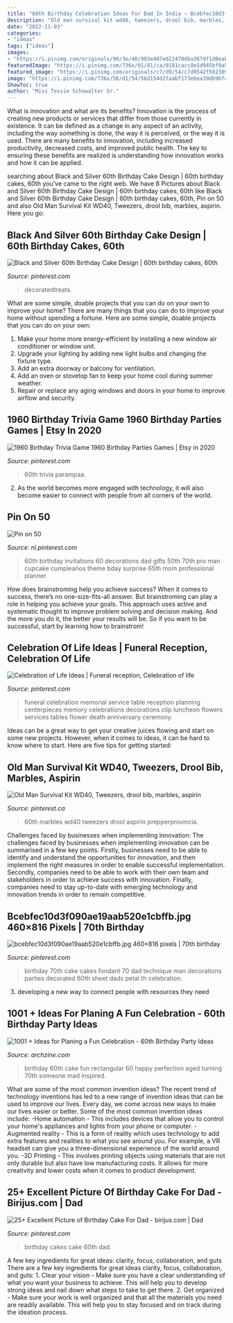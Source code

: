 ```yaml
---
title: "60th Birthday Celebration Ideas For Dad In India ~ Bcebfec10d3f090ae19aab520e1cbffb.jpg 460×816 Pixels"
description: "Old man survival kit wd40, tweezers, drool bib, marbles, aspirin"
date: "2022-11-03"
categories:
- "ideas"
tags: ["ideas"]
images:
- "https://i.pinimg.com/originals/90/3e/40/903e407ed22470dba367df1d0eab1f4c.jpg"
featuredImage: "https://i.pinimg.com/736x/01/81/ca/0181cacc8e5d945bf9a52cec30b4e851.jpg"
featured_image: "https://i.pinimg.com/originals/c7/d9/54/c7d9542f5023091a359e75c74a5bfa69.jpg"
image: "https://i.pinimg.com/736x/56/d1/54/56d154d2faabf173ebea39db9bfaf31b.jpg"
ShowToc: true
author: "Miss Tessie Schowalter Sr."
---
```



What is innovation and what are its benefits?
Innovation is the process of creating new products or services that differ from those currently in existence. It can be defined as a change in any aspect of an activity, including the way something is done, the way it is perceived, or the way it is used. 
There are many benefits to innovation, including increased productivity, decreased costs, and improved public health. The key to ensuring these benefits are realized is understanding how innovation works and how it can be applied.

	

		
searching about Black and Silver 60th Birthday Cake Design | 60th birthday cakes, 60th you've came to the right web. We have 8 Pictures about Black and Silver 60th Birthday Cake Design | 60th birthday cakes, 60th like Black and Silver 60th Birthday Cake Design | 60th birthday cakes, 60th, Pin on 50 and also Old Man Survival Kit WD40, Tweezers, drool bib, marbles, aspirin. Here you go:
		
    
## Black And Silver 60th Birthday Cake Design | 60th Birthday Cakes, 60th

<img loading=lazy src="https://i.pinimg.com/originals/12/24/f1/1224f13626260f6b57bb8a125b687ce6.jpg" onerror="this.onerror=null;this.src='https://tse2.mm.bing.net/th?id=OIP.5FYu_4cb_IakSzdbNsnLLwHaLH&amp;pid=15.1';" alt="Black and Silver 60th Birthday Cake Design | 60th birthday cakes, 60th">

_Source: pinterest.com_

>decoratedtreats. 

	

What are some simple, doable projects that you can do on your own to improve your home?
There are many things that you can do to improve your home without spending a fortune. Here are some simple, doable projects that you can do on your own:
1. Make your home more energy-efficient by installing a new window air conditioner or window unit.
2. Upgrade your lighting by adding new light bulbs and changing the fixture type.
3. Add an extra doorway or balcony for ventilation. 
4. Add an oven or stovetop fan to keep your home cool during summer weather. 
5. Repair or replace any aging windows and doors in your home to improve airflow and security.

    
## 1960 Birthday Trivia Game 1960 Birthday Parties Games | Etsy In 2020

<img loading=lazy src="https://i.pinimg.com/736x/56/d1/54/56d154d2faabf173ebea39db9bfaf31b.jpg" onerror="this.onerror=null;this.src='https://tse4.mm.bing.net/th?id=OIP.NfL8IQIcpwxAU2IvPpZMGAHaJQ&amp;pid=15.1';" alt="1960 Birthday Trivia Game 1960 Birthday Parties Games | Etsy in 2020">

_Source: pinterest.com_

>60th trivia parampaa. 

	

2. As the world becomes more engaged with technology, it will also become easier to connect with people from all corners of the world. 

    
## Pin On 50

<img loading=lazy src="https://i.pinimg.com/736x/01/81/ca/0181cacc8e5d945bf9a52cec30b4e851.jpg" onerror="this.onerror=null;this.src='https://tse4.mm.bing.net/th?id=OIP.0Pq2OmdgC_cTOV2bFW48yQHaHa&amp;pid=15.1';" alt="Pin on 50">

_Source: nl.pinterest.com_

>60th birthday invitations 60 decorations dad gifts 50th 70th pro man cupcake cumpleaños theme bday surprise 65th mom professional planner. 

	

How does brainstroming help you achieve success?
When it comes to success, there’s no one-size-fits-all answer. But brainstroming can play a role in helping you achieve your goals. This approach uses active and systematic thought to improve problem solving and decision making. And the more you do it, the better your results will be. So if you want to be successful, start by learning how to brainstrom!

    
## Celebration Of Life Ideas | Funeral Reception, Celebration Of Life

<img loading=lazy src="https://i.pinimg.com/originals/c7/d9/54/c7d9542f5023091a359e75c74a5bfa69.jpg" onerror="this.onerror=null;this.src='https://tse1.mm.bing.net/th?id=OIP.7MPE5Na3a2bPn2x0uFciTwHaLH&amp;pid=15.1';" alt="Celebration of Life Ideas | Funeral reception, Celebration of life">

_Source: pinterest.com_

>funeral celebration memorial service table reception planning centerpieces memory celebrations decorations clip luncheon flowers services tables flower death anniversary ceremony. 

	

Ideas can be a great way to get your creative juices flowing and start on some new projects. However, when it comes to ideas, it can be hard to know where to start. Here are five tips for getting started: 

    
## Old Man Survival Kit WD40, Tweezers, Drool Bib, Marbles, Aspirin

<img loading=lazy src="https://i.pinimg.com/736x/19/6c/d4/196cd41be72066d451980c7d020a523a.jpg" onerror="this.onerror=null;this.src='https://tse1.mm.bing.net/th?id=OIP._0vYAbfO6NqNt-Edk1SFJAHaNL&amp;pid=15.1';" alt="Old Man Survival Kit WD40, Tweezers, drool bib, marbles, aspirin">

_Source: pinterest.ca_

>60th marbles wd40 tweezers drool aspirin prepperprovincia. 

	

Challenges faced by businesses when implementing innovation:
The challenges faced by businesses when implementing innovation can be summarised in a few key points. Firstly, businesses need to be able to identify and understand the opportunities for innovation, and then implement the right measures in order to enable successful implementation. Secondly, companies need to be able to work with their own team and stakeholders in order to achieve success with innovation. Finally, companies need to stay up-to-date with emerging technology and innovation trends in order to remain competitive.

    
## Bcebfec10d3f090ae19aab520e1cbffb.jpg 460×816 Pixels | 70th Birthday

<img loading=lazy src="https://i.pinimg.com/originals/90/3e/40/903e407ed22470dba367df1d0eab1f4c.jpg" onerror="this.onerror=null;this.src='https://tse1.mm.bing.net/th?id=OIP.yHnrdTZqVTT8T7i0STSwVgAAAA&amp;pid=15.1';" alt="bcebfec10d3f090ae19aab520e1cbffb.jpg 460×816 pixels | 70th birthday">

_Source: pinterest.com_

>birthday 70th cake cakes fondant 70 dad technique man decorations parties decorated 60th sheet dads petal th celebration. 

	

3. developing a new way to connect people with resources they need 

    
## 1001 + Ideas For Planing A Fun Celebration - 60th Birthday Party Ideas

<img loading=lazy src="http://archzine.com/wp-content/uploads/2018/07/whiskey-rectangular-cake-in-black-with-white-writing-made-to-look-like-a-bottle-s-label-old-no-brand-happy-60th-birthday-adam-aged-to-perfection.jpg" onerror="this.onerror=null;this.src='https://tse1.mm.bing.net/th?id=OIP.NyclTMVQDPne36C4SOPaAQHaJ3&amp;pid=15.1';" alt="1001 + Ideas for Planing a Fun Celebration - 60th Birthday Party Ideas">

_Source: archzine.com_

>birthday 60th cake fun rectangular 60 happy perfection aged turning 70th someone mad inspired. 

	

What are some of the most common invention ideas?
The recent trend of technology inventions has led to a new range of invention ideas that can be used to improve our lives. Every day, we come across new ways to make our lives easier or better. Some of the most common invention ideas include: 
-Home automation - This includes devices that allow you to control your home's appliances and lights from your phone or computer. 
-Augmented reality - This is a form of reality which uses technology to add extra features and realities to what you see around you. For example, a VR headset can give you a three-dimensional experience of the world around you. 
-3D Printing - This involves printing objects using materials that are not only durable but also have low manufacturing costs. It allows for more creativity and lower costs when it comes to product development.

    
## 25+ Excellent Picture Of Birthday Cake For Dad - Birijus.com | Dad

<img loading=lazy src="https://i.pinimg.com/736x/4f/dd/08/4fdd08fe1d28deb1c906dc719e04fe90.jpg" onerror="this.onerror=null;this.src='https://tse1.mm.bing.net/th?id=OIP.BAs_eAb1xZnznZ39EnwUbgHaKy&amp;pid=15.1';" alt="25+ Excellent Picture of Birthday Cake For Dad - birijus.com | Dad">

_Source: pinterest.com_

>birthday cakes cake 60th dad. 

	

A few key ingredients for great ideas: clarity, focus, collaboration, and guts
There are a few key ingredients for great ideas clarity, focus, collaboration, and guts: 1. Clear your vision - Make sure you have a clear understanding of what you want your business to achieve. This will help you to develop strong ideas and nail down what steps to take to get there.
2. Get organized - Make sure your work is well organized and that all the materials you need are readily available. This will help you to stay focused and on track during the ideation process.

